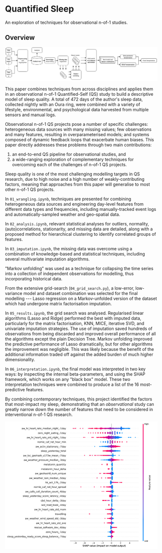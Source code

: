 # Quantified Sleep

An exploration of techniques for observational n-of-1 studies.

## Overview

![overview diagram](img/QuantifiedSleepOverview.jpg)

This paper combines techniques from across disciplines and applies them in an observational n-of-1 Quantified-Self (QS) study to build a descriptive model of sleep quality. A total of 472 days of the author's sleep data, collected nightly with an Oura ring, were combined with a variety of lifestyle, environmental, and psychological data harvested from multiple sensors and manual logs.

Observational n-of-1 QS projects pose a number of specific challenges: heterogeneous data sources with many missing values; few observations and many features, resulting in overparameterised models; and systems composed of dynamic feedback loops that exacerbate human biases. This paper directly addresses these problems through two main contributions: 

1. an end-to-end QS pipeline for observational studies, and 
2. a wide-ranging exploration of complementary techniques for overcoming each of the challenges of n-of-1 QS projects. 

Sleep quality is one of the most challenging modelling targets in QS research, due to high noise and a high number of weakly-contributing factors, meaning that approaches from this paper will generalise to most other n-of-1 QS projects. 

In `01_wrangling.ipynb`, techniques are presented for combining heterogeneous data sources and engineering day-level features from different data types and frequencies, including manually-tracked event logs and automatically-sampled weather and geo-spatial data. 

In `02_analysis.ipynb`, relevant statistical analyses for outliers, normality, (auto)correlations, stationarity, and missing data are detailed, along with a proposed method for hierarchical clustering to identify correlated groups of features.

In `03_imputation.ipynb`, the missing data was overcome using a combination of knowledge-based and statistical techniques, including several multivariate imputation algorithms. 

"Markov unfolding" was used as a technique for collapsing the time series into a collection of independent observations for modelling, thus incorporating historical data. 

From the extensive grid-search (`04_grid_search.py`), a low-error, low-variance model and dataset combination was selected for the final modelling --- Lasso regression on a Markov-unfolded version of the dataset which had undergone matrix factorisation imputation.

In `05_results.ipynb`, the grid search was analysed. Regularised linear algorithms (Lasso and Ridge) performed the best with imputed data, particularly for the matrix factorisation, KNN, MICE, iterative SVD, and univariate imputation strategies. The use of imputation saved hundreds of observations from being discarded and improved overall performance of all the algorithms except the plain Decision Tree. Markov unfolding improved the predictive performance of Lasso dramatically, but for other algorithms the improvement was negligible. This was likely because the benefit of the additional information traded off against the added burden of much higher dimensionality.

In `06_interpretation.ipynb`, the final model was interpreted in two key ways: by inspecting the internal beta-parameters, and using the SHAP framework, which works on any "black box" model. These two interpretation techniques were combined to produce a list of the 16 most-predictive features.

By combining contemporary techniques, this project identified the factors that most-impact my sleep, demonstrating that an _observational_ study can greatly narrow down the number of features that need to be considered in interventional n-of-1 QS research.

![SHAP results](img/shap_results.jpg)


